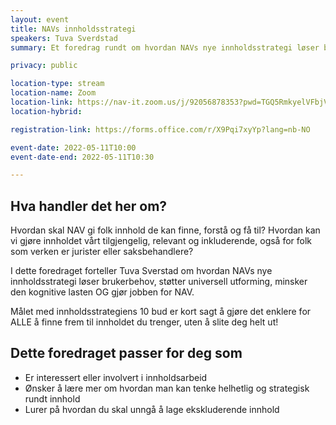 ```yaml
---
layout: event
title: NAVs innholdsstrategi
speakers: Tuva Sverdstad
summary: Et foredrag rundt om hvordan NAVs nye innholdsstrategi løser brukerbehov, støtter universell utforming, minsker den kognitive lasten OG gjør jobben for NAV.

privacy: public

location-type: stream
location-name: Zoom
location-link: https://nav-it.zoom.us/j/92056878353?pwd=TGQ5RmkyelVFbjVnL1YyOHZnS1crQT09
location-hybrid: 

registration-link: https://forms.office.com/r/X9Pqi7xyYp?lang=nb-NO

event-date: 2022-05-11T10:00
event-date-end: 2022-05-11T10:30

---
```

## Hva handler det her om?
Hvordan skal NAV gi folk innhold de kan finne, forstå og få til? Hvordan kan vi gjøre innholdet vårt tilgjengelig, relevant og inkluderende, også for folk som verken er jurister eller saksbehandlere?

I dette foredraget forteller Tuva Sverstad om hvordan NAVs nye innholdsstrategi løser brukerbehov, støtter universell utforming, minsker den kognitive lasten OG gjør jobben for NAV.

Målet med innholdsstrategiens 10 bud er kort sagt å gjøre det enklere for ALLE å finne frem til innholdet du trenger, uten å slite deg helt ut!

## Dette foredraget passer for deg som
- Er interessert eller involvert i innholdsarbeid
- Ønsker å lære mer om hvordan man kan tenke helhetlig og strategisk rundt innhold
- Lurer på hvordan du skal unngå å lage ekskluderende innhold

